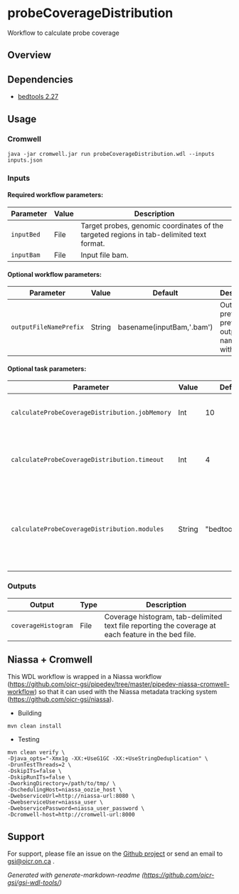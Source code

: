 # probeCoverageDistribution

Workflow to calculate probe coverage

## Overview

## Dependencies

* [bedtools 2.27](https://bedtools.readthedocs.io/en/latest/content/bedtools-suite.html)


## Usage

### Cromwell
```
java -jar cromwell.jar run probeCoverageDistribution.wdl --inputs inputs.json
```

### Inputs

#### Required workflow parameters:
Parameter|Value|Description
---|---|---
`inputBed`|File|Target probes, genomic coordinates of the targeted regions in tab-delimited text format.
`inputBam`|File|Input file bam.


#### Optional workflow parameters:
Parameter|Value|Default|Description
---|---|---|---
`outputFileNamePrefix`|String|basename(inputBam,'.bam')|Output prefix to prefix output file names with.


#### Optional task parameters:
Parameter|Value|Default|Description
---|---|---|---
`calculateProbeCoverageDistribution.jobMemory`|Int|10|Memory (in GB) allocated for job.
`calculateProbeCoverageDistribution.timeout`|Int|4|Maximum amount of time (in hours) the task can run for.
`calculateProbeCoverageDistribution.modules`|String|"bedtools/2.27"|Environment module names and version to load (space separated) before command execution.


### Outputs

Output | Type | Description
---|---|---
`coverageHistogram`|File|Coverage histogram, tab-delimited text file reporting the coverage at each feature in the bed file.


## Niassa + Cromwell

This WDL workflow is wrapped in a Niassa workflow (https://github.com/oicr-gsi/pipedev/tree/master/pipedev-niassa-cromwell-workflow) so that it can used with the Niassa metadata tracking system (https://github.com/oicr-gsi/niassa).

* Building
```
mvn clean install
```

* Testing
```
mvn clean verify \
-Djava_opts="-Xmx1g -XX:+UseG1GC -XX:+UseStringDeduplication" \
-DrunTestThreads=2 \
-DskipITs=false \
-DskipRunITs=false \
-DworkingDirectory=/path/to/tmp/ \
-DschedulingHost=niassa_oozie_host \
-DwebserviceUrl=http://niassa-url:8080 \
-DwebserviceUser=niassa_user \
-DwebservicePassword=niassa_user_password \
-Dcromwell-host=http://cromwell-url:8000
```

## Support

For support, please file an issue on the [Github project](https://github.com/oicr-gsi) or send an email to gsi@oicr.on.ca .

_Generated with generate-markdown-readme (https://github.com/oicr-gsi/gsi-wdl-tools/)_

